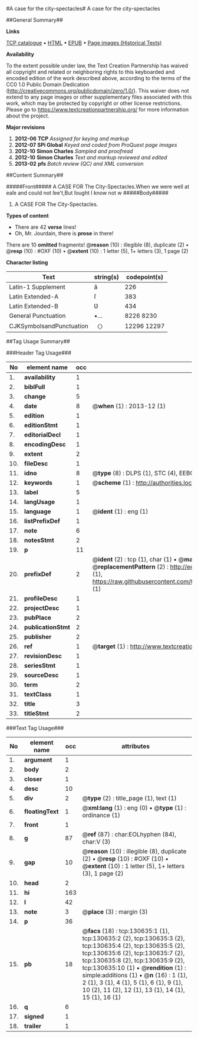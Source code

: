 #A case for the city-spectacles#
A case for the city-spectacles

##General Summary##

**Links**

[TCP catalogue](http://www.ota.ox.ac.uk/tcp/)  • 
[HTML](http://tei.it.ox.ac.uk/tcp/Texts-HTML/free/A81/A81261.html)  • 
[EPUB](http://tei.it.ox.ac.uk/tcp/Texts-EPUB/free/A81/A81261.epub) • 
[Page images (Historical Texts)](https://historicaltexts.jisc.ac.uk/eebo-99864252e)

**Availability**

To the extent possible under law, the Text Creation Partnership has waived all copyright and related or neighboring rights to this keyboarded and encoded edition of the work described above, according to the terms of the CC0 1.0 Public Domain Dedication (http://creativecommons.org/publicdomain/zero/1.0/). This waiver does not extend to any page images or other supplementary files associated with this work, which may be protected by copyright or other license restrictions. Please go to https://www.textcreationpartnership.org/ for more information about the project.

**Major revisions**

1. __2012-06__ __TCP__ *Assigned for keying and markup*
1. __2012-07__ __SPi Global__ *Keyed and coded from ProQuest page images*
1. __2012-10__ __Simon Charles__ *Sampled and proofread*
1. __2012-10__ __Simon Charles__ *Text and markup reviewed and edited*
1. __2013-02__ __pfs__ *Batch review (QC) and XML conversion*

##Content Summary##

#####Front#####
A CASE FOR The City-Spectacles.When we were well at eaſe and could not ſee't,But ſought I know not w
#####Body#####

1. A CASE FOR The City-Spectacles.

**Types of content**

  * There are 42 **verse** lines!
  * Oh, Mr. Jourdain, there is **prose** in there!

There are 10 **omitted** fragments! 
 @__reason__ (10) : illegible (8), duplicate (2)  •  @__resp__ (10) : #OXF (10)  •  @__extent__ (10) : 1 letter (5), 1+ letters (3), 1 page (2)

**Character listing**


|Text|string(s)|codepoint(s)|
|---|---|---|
|Latin-1 Supplement|â|226|
|Latin Extended-A|ſ|383|
|Latin Extended-B|Ʋ|434|
|General Punctuation|•…|8226 8230|
|CJKSymbolsandPunctuation|〈〉|12296 12297|

##Tag Usage Summary##

###Header Tag Usage###

|No|element name|occ|attributes|
|---|---|---|---|
|1.|__availability__|1||
|2.|__biblFull__|1||
|3.|__change__|5||
|4.|__date__|8| @__when__ (1) : 2013-12 (1)|
|5.|__edition__|1||
|6.|__editionStmt__|1||
|7.|__editorialDecl__|1||
|8.|__encodingDesc__|1||
|9.|__extent__|2||
|10.|__fileDesc__|1||
|11.|__idno__|8| @__type__ (8) : DLPS (1), STC (4), EEBO-CITATION (1), PROQUEST (1), VID (1)|
|12.|__keywords__|1| @__scheme__ (1) : http://authorities.loc.gov/ (1)|
|13.|__label__|5||
|14.|__langUsage__|1||
|15.|__language__|1| @__ident__ (1) : eng (1)|
|16.|__listPrefixDef__|1||
|17.|__note__|6||
|18.|__notesStmt__|2||
|19.|__p__|11||
|20.|__prefixDef__|2| @__ident__ (2) : tcp (1), char (1)  •  @__matchPattern__ (2) : ([0-9\-]+):([0-9IVX]+) (1), (.+) (1)  •  @__replacementPattern__ (2) : http://eebo.chadwyck.com/downloadtiff?vid=$1&page=$2 (1), https://raw.githubusercontent.com/textcreationpartnership/Texts/master/tcpchars.xml#$1 (1)|
|21.|__profileDesc__|1||
|22.|__projectDesc__|1||
|23.|__pubPlace__|2||
|24.|__publicationStmt__|2||
|25.|__publisher__|2||
|26.|__ref__|1| @__target__ (1) : http://www.textcreationpartnership.org/docs/. (1)|
|27.|__revisionDesc__|1||
|28.|__seriesStmt__|1||
|29.|__sourceDesc__|1||
|30.|__term__|2||
|31.|__textClass__|1||
|32.|__title__|3||
|33.|__titleStmt__|2||


###Text Tag Usage###

|No|element name|occ|attributes|
|---|---|---|---|
|1.|__argument__|1||
|2.|__body__|2||
|3.|__closer__|1||
|4.|__desc__|10||
|5.|__div__|2| @__type__ (2) : title_page (1), text (1)|
|6.|__floatingText__|1| @__xml:lang__ (1) : eng (0)  •  @__type__ (1) : ordinance (1)|
|7.|__front__|1||
|8.|__g__|87| @__ref__ (87) : char:EOLhyphen (84), char:V (3)|
|9.|__gap__|10| @__reason__ (10) : illegible (8), duplicate (2)  •  @__resp__ (10) : #OXF (10)  •  @__extent__ (10) : 1 letter (5), 1+ letters (3), 1 page (2)|
|10.|__head__|2||
|11.|__hi__|163||
|12.|__l__|42||
|13.|__note__|3| @__place__ (3) : margin (3)|
|14.|__p__|36||
|15.|__pb__|18| @__facs__ (18) : tcp:130635:1 (1), tcp:130635:2 (2), tcp:130635:3 (2), tcp:130635:4 (2), tcp:130635:5 (2), tcp:130635:6 (2), tcp:130635:7 (2), tcp:130635:8 (2), tcp:130635:9 (2), tcp:130635:10 (1)  •  @__rendition__ (1) : simple:additions (1)  •  @__n__ (16) : 1 (1), 2 (1), 3 (1), 4 (1), 5 (1), 6 (1), 9 (1), 10 (2), 11 (2), 12 (1), 13 (1), 14 (1), 15 (1), 16 (1)|
|16.|__q__|6||
|17.|__signed__|1||
|18.|__trailer__|1||
